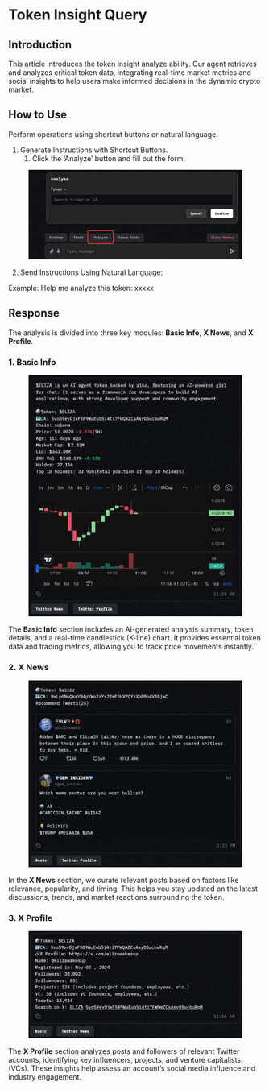 # Token Insight Query

## **Introduction**

This article introduces the token insight analyze ability. Our agent retrieves and analyzes critical token data, integrating real-time market metrics and social insights to help users make informed decisions in the dynamic crypto market.

## **How to Use**

Perform operations using shortcut buttons or natural language.

1. Generate Instructions with Shortcut Buttons.
   1. Click the ‘Analyze’ button and fill out the form.&#x20;

<figure><img src="../../.gitbook/assets/image.png" alt=""><figcaption></figcaption></figure>

2. Send Instructions Using Natural Language:&#x20;

Example: Help me analyze this token: xxxxx

## Response

The analysis is divided into three key modules: **Basic Info**, **X News**, and **X Profile**.

### 1. Basic Info

<figure><img src="../../.gitbook/assets/image (2).png" alt="" width="563"><figcaption></figcaption></figure>

The **Basic Info** section includes an AI-generated analysis summary, token details, and a real-time candlestick (K-line) chart. It provides essential token data and trading metrics, allowing you to track price movements instantly.

### 2. X News

<figure><img src="../../.gitbook/assets/image (3).png" alt="" width="563"><figcaption></figcaption></figure>

In the **X News** section, we curate relevant posts based on factors like relevance, popularity, and timing. This helps you stay updated on the latest discussions, trends, and market reactions surrounding the token.

### 3. X Profile

<figure><img src="../../.gitbook/assets/image (4).png" alt="" width="563"><figcaption></figcaption></figure>

The **X Profile** section analyzes posts and followers of relevant Twitter accounts, identifying key influencers, projects, and venture capitalists (VCs). These insights help assess an account’s social media influence and industry engagement.

